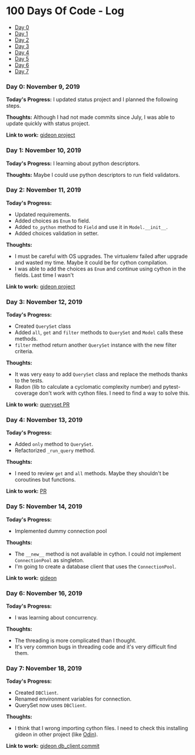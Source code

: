 # 100 Days Of Code - Log

* [Day 0](#day0)
* [Day 1](#day1)
* [Day 2](#day2)
* [Day 3](#day3)
* [Day 4](#day4)
* [Day 5](#day5)
* [Day 6](#day6)
* [Day 7](#day7)

<a id="day0"></a>
### Day 0: November 9, 2019

**Today's Progress:** I updated status project and I planned the following steps.

**Thoughts:** Although I had not made commits since July, I was able to update quickly with status project.

**Link to work:** [gideon project](https://github.com/pity7736/gideon)


<a id="day1"></a>
### Day 1: November 10, 2019

**Today's Progress:** I learning about python descriptors.

**Thoughts:** Maybe I could use python descriptors to run field validators.


<a id="day2"></a>
### Day 2: November 11, 2019

**Today's Progress:**

* Updated requirements.
* Added choices as `Enum` to field.
* Added `to_python` method to `Field` and use it in `Model.__init__`.
* Added choices validation in setter.

**Thoughts:**

* I must be careful with OS upgrades. The virtualenv failed after upgrade and wasted my time. Maybe it could be for cython compilation.
* I was able to add the choices as `Enum` and continue using cython in the fields. Last time I wasn't

**Link to work:** [gideon project](https://github.com/pity7736/gideon)


<a id="day3"></a>
### Day 3: November 12, 2019

**Today's Progress:**

* Created `QuerySet` class
* Added `all`, `get` and `filter` methods to `QuerySet` and `Model` calls these methods.
* `filter` method return another `QuerySet` instance with the new filter criteria.

**Thoughts:**

* It was very easy to add `QuerySet` class and replace the methods thanks to the tests.
* Radon (lib to calculate a cyclomatic complexity number) and pytest-coverage don't work with cython files. I need to find a way to solve this.

**Link to work:** [queryset PR](https://github.com/pity7736/gideon/pull/1/files)

<a id="day4"></a>
### Day 4: November 13, 2019

**Today's Progress:**

* Added `only` method to `QuerySet`.
* Refactorized `_run_query` method.

**Thoughts:**

* I need to review `get` and `all` methods. Maybe they shouldn't be coroutines but functions.

**Link to work:** [PR](https://github.com/pity7736/gideon/pull/2/files)

<a id="day5"></a>
### Day 5: November 14, 2019

**Today's Progress:**

* Implemented dummy connection pool

**Thoughts:**

* The `__new__` method is not available in cython. I could not implement `ConnectionPool` as singleton.
* I'm going to create a  database client that uses the `ConnectionPool`.

**Link to work:** [gideon](https://github.com/pity7736/gideon/)

<a id="day6"></a>
### Day 6: November 16, 2019

**Today's Progress:**

* I was learning about concurrency.

**Thoughts:**

* The threading is more complicated than I thought.
* It's very common bugs in threading code and it's very difficult find them.


<a id="day7"></a>
### Day 7: November 18, 2019

**Today's Progress:**

* Created `DBClient`.
* Renamed environment variables for connection.
* QuerySet now uses `DBClient`.

**Thoughts:**

* I think that I wrong importing cython files. I need to check this installing gideon in other project (like [Odin](https://github.com/pity7736/odin)).

**Link to work:** [gideon db_client commit](https://github.com/pity7736/gideon/commit/6fee90d4bebc96bc4221517ef68fa085c0bc16bc)
